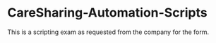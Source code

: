 CareSharing-Automation-Scripts
==============================

This is a scripting exam as requested from the company for the form.
